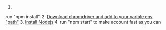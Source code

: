 1.
run "npm install"
2.
[Download chromdriver and add to your varible env "path"](https://chromedriver.chromium.org/downloads)
3.
[Install Nodejs](https://nodejs.org/en/download/)
4.
 run "npm start" to make account fast as you can

